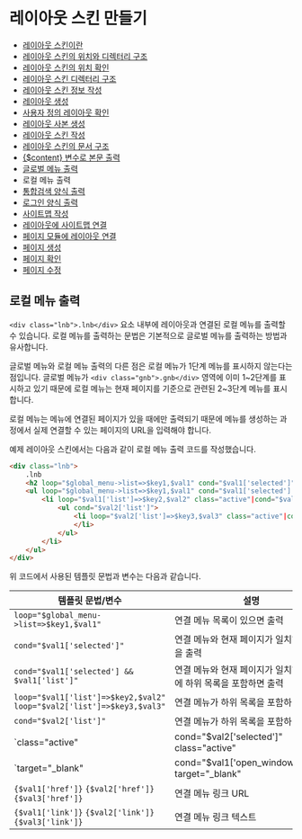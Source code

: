 # 레이아웃 스킨 만들기

- [레이아웃 스킨이란](../../01_about_layout)
- [레이아웃 스킨의 위치와 디렉터리 구조](../../02_layout_structure)
 - [레이아웃 스킨의 위치 확인](../../02_layout_structure/confirm_directory)
 - [레이아웃 스킨 디렉터리 구조](../../02_layout_structure/directory_structure)
- [레이아웃 스킨 정보 작성](../../03_write_layout_info)
- [레이아웃 생성](../../04_make_layout_instance)
 - [사용자 정의 레이아웃 확인](../../04_make_layout_instance/confirm_user_defined_layout)
 - [레이아웃 사본 생성](../../04_make_layout_instance/copy_layout)
- [레이아웃 스킨 작성](../)
 - [레이아웃 스킨의 문서 구조](../layout_structure)
 - [{$content} 변수로 본문 출력](../print_content)
 - [글로벌 메뉴 출력](../print_global_menu)
 - 로컬 메뉴 출력
 - [통합검색 양식 출력](../print_search_form)
 - [로그인 양식 출력](../print_login_form)
- [사이트맵 작성](../../06_write_sitemap)
- [레이아웃에 사이트맵 연결](../../07_link_sitemap)
- [페이지 모듈에 레이아웃 연결](../../08_link_layout)
 - [페이지 생성](../../08_link_layout/make_page)
 - [페이지 확인](../../08_link_layout/confirm_page)
 - [페이지 수정](../../08_link_layout/edit_page)

## 로컬 메뉴 출력

`<div class="lnb">.lnb</div>` 요소 내부에 레이아웃과 연결된 로컬 메뉴를 출력할 수 있습니다. 로컬 메뉴를 출력하는 문법은 기본적으로 글로벌 메뉴를 출력하는 방법과 유사합니다.

글로벌 메뉴와 로컬 메뉴 출력의 다른 점은 로컬 메뉴가 1단계 메뉴를 표시하지 않는다는 점입니다. 글로벌 메뉴가 `<div class="gnb">.gnb</div>` 영역에 이미 1~2단계를 표시하고 있기 때문에 로컬 메뉴는 현재 페이지를 기준으로 관련된 2~3단계 메뉴를 표시합니다.

로컬 메뉴는 메뉴에 연결된 페이지가 있을 때에만 출력되기 때문에 메뉴를 생성하는 과정에서 실제 연결할 수 있는 페이지의 URL을 입력해야 합니다.

예제 레이아웃 스킨에서는 다음과 같이 로컬 메뉴 출력 코드를 작성했습니다.

```html
<div class="lnb">
    .lnb
    <h2 loop="$global_menu->list=>$key1,$val1" cond="$val1['selected']"><a href="{$val1['href']}" target="_blank"|cond="$val1['open_window']=='Y'">{$val1['link']}</a></h2>
    <ul loop="$global_menu->list=>$key1,$val1" cond="$val1['selected'] && $val1['list']">
        <li loop="$val1['list']=>$key2,$val2" class="active"|cond="$val2['selected']"><a href="{$val2['href']}" target="_blank"|cond="$val2['open_window']=='Y'">{$val2['link']}</a>
            <ul cond="$val2['list']">
                <li loop="$val2['list']=>$key3,$val3" class="active"|cond="$val3['selected']"><a href="{$val3['href']}" target="_blank"|cond="$val3['open_window']=='Y'">{$val3['link']}</a>
                </li>
            </ul>
        </li>
    </ul>
</div>
```

위 코드에서 사용된 템플릿 문법과 변수는 다음과 같습니다.

|템플릿 문법/변수|설명|구분|
|---|---|---|
|`loop="$global_menu->list=>$key1,$val1"`|연결 메뉴 목록이 있으면 출력|반복문|
|`cond="$val1['selected']"`|연결 메뉴와 현재 페이지가 일치하면 내용을 출력|조건문|
|`cond="$val1['selected'] && $val1['list']"`|연결 메뉴와 현재 페이지가 일치하고 동시에 하위 목록을 포함하면 출력|조건문|
|`loop="$val1['list']=>$key2,$val2"` `loop="$val2['list']=>$key3,$val3"`|연결 메뉴가 하위 목록을 포함하면 출력|반복문|
|`cond="$val2['list']"`|연결 메뉴가 하위 목록을 포함하면 출력|조건문|
|`class="active"|cond="$val2['selected']"` `class="active"|cond="$val3['selected']"`|연결 메뉴 또는 연결 메뉴 하위 목록과 현재 페이지가 일치하면 `<li>` 요소에 `class="active"` 속성을 추가|조건문|
|`target="_blank"|cond="$val1['open_window']=='Y'"` `target="_blank"|cond="$val2['open_window']=='Y'"` `target="_blank"|cond="$val3['open_window']=='Y'"`|연결 메뉴 링크 옵션이 새 창이면 target="_blank" 출력|조건문|
|`{$val1['href']}` `{$val2['href']}` `{$val3['href']}`|연결 메뉴 링크 URL|변수|
|`{$val1['link']}` `{$val2['link']}` `{$val3['link']}`|연결 메뉴 링크 텍스트|변수|
